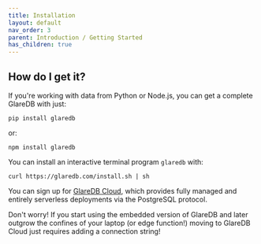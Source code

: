 ```yaml
---
title: Installation
layout: default
nav_order: 3
parent: Introduction / Getting Started
has_children: true
---
```


## How do I get it?

If you're working with data from Python or Node.js, you can get a
complete GlareDB with just:

```shell
pip install glaredb
```

or:

```shell
npm install glaredb
```

You can install an interactive terminal program `glaredb` with:

```shell
curl https://glaredb.com/install.sh | sh
```

You can sign up for [GlareDB Cloud], which provides fully managed and
entirely serverless deployments via the PostgreSQL protocol.

Don't worry! If you start using the embedded version of GlareDB and
later outgrow the confines of your laptop (or edge function!) moving
to GlareDB Cloud just requires adding a connection string!

[GlareDB Cloud]: https://console.glaredb.com
